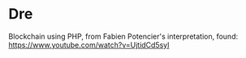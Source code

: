 # Dre
Blockchain using PHP, from Fabien Potencier's interpretation, found: https://www.youtube.com/watch?v=UjtidCd5syI
